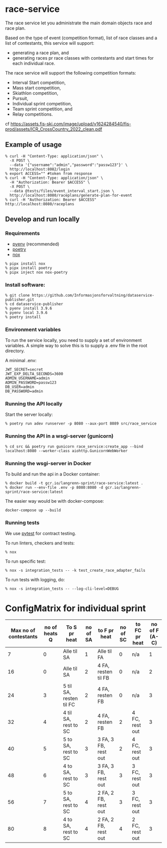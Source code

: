 # race-service
The race service let you administrate the main domain objects race and race plan.

Based on the type of event (competition format), list of race classes and a list of contestants, this service will support:

- generating a race plan, and
- generating races pr race classes with contestants and start times for each individual race.

The race service will support the following competition formats:

- Interval Start competition,
- Mass start competition,
- Skiathlon competition,
- Pursuit,
- Individual sprint competition,
- Team sprint competition, and
- Relay competitions.

cf https://assets.fis-ski.com/image/upload/v1624284540/fis-prod/assets/ICR_CrossCountry_2022_clean.pdf

## Example of usage
```
% curl -H "Content-Type: application/json" \
  -X POST \
  --data '{"username":"admin","password":"passw123"}' \
  http://localhost:8082/login
% export ACCESS="" #token from response
% curl -H "Content-Type: application/json" \
  -H "Authorization: Bearer $ACCESS" \
  -X POST \
  --data @tests/files/event_interval_start.json \
  http://localhost:8080/raceplans/generate-plan-for-event
% curl -H "Authorization: Bearer $ACCESS"  http://localhost:8080/raceplans
```

## Develop and run locally
### Requirements
- [pyenv](https://github.com/pyenv/pyenv) (recommended)
- [poetry](https://python-poetry.org/)
- [nox](https://nox.thea.codes/en/stable/)

```
% pipx install nox
% pipx install poetry
% pipx inject nox nox-poetry
```

### Install software:
```
% git clone https://github.com/Informasjonsforvaltning/dataservice-publisher.git
% cd dataservice-publisher
% pyenv install 3.9.6
% pyenv local 3.9.6
% poetry install
```
### Environment variables
To run the service locally, you need to supply a set of environment variables. A simple way to solve this is to supply a .env file in the root directory.

A minimal .env:
```
JWT_SECRET=secret
JWT_EXP_DELTA_SECONDS=3600
ADMIN_USERNAME=admin
ADMIN_PASSWORD=passw123
DB_USER=admin
DB_PASSWORD=admin
```

### Running the API locally
Start the server locally:
```
% poetry run adev runserver -p 8080 --aux-port 8089 src/race_service
```
### Running the API in a wsgi-server (gunicorn)
```
% cd src && poetry run gunicorn race_service:create_app --bind localhost:8080 --worker-class aiohttp.GunicornWebWorker
```
### Running the wsgi-server in Docker
To build and run the api in a Docker container:
```
% docker build -t gcr.io/langrenn-sprint/race-service:latest .
% docker run --env-file .env -p 8080:8080 -d gcr.io/langrenn-sprint/race-service:latest
```
The easier way would be with docker-compose:
```
docker-compose up --build
```
### Running tests
We use [pytest](https://docs.pytest.org/en/latest/) for contract testing.

To run linters, checkers and tests:
```
% nox
```
To run specific test:
```
% nox -s integration_tests -- -k test_create_race_adapter_fails
```
To run tests with logging, do:
```
% nox -s integration_tests -- --log-cli-level=DEBUG
```

# ConfigMatrix for individual sprint
| Max no of contestants	|no of heats Q|	To S pr heat |	no of SA | to F pr heat	| no of SC | to FC pr heat | no of F (A-C) |
| --------------------- | ------------|	---- |	-------- | ---	| ---------| ---- | ---- |
| 7  | 0 | Alle til SA | 1 | Alle til FA    | 0 |  n/a | 1 |
| 16 | 0 | Alle til SA | 2 | 4 FA, resten til FB | 0 | n/a  | 2 |
| 24 | 3 | 5 til SA, resten til FC | 2 | 4 FA, resten FB | 0 | n/a |	3 |
| 32 | 4 | 4 til SA, rest to SC |	2 | 4 FA, resten FB | 2 |	4 FC, rest out | 3 |
| 40 | 5 | 5 to SA, rest to SC |	3 |	3 FA, 3 FB, rest out |	2	|4 FC, rest out	| 3 |
| 48 | 6 | 4 to SA, rest to SC	| 3	| 3 FA, 3 FB, rest out |	3	|3 FC, rest out	| 3 |
| 56 | 7 | 5 to SA, rest to SC	| 4	| 2 FA, 2 FB, rest out |	3	|3 FC, rest out	| 3 |
| 80 | 8 | 4 to SA, rest to SC	| 4	| 2 FA, 2 FB, rest out |	4	|2 FC, rest out	| 3 |
